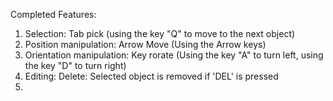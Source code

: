 Completed Features:
1. Selection: Tab pick (using the key "Q" to move to the next object)
2. Position manipulation: Arrow Move (Using the Arrow keys)
3. Orientation manipulation: Key rorate (Using the key "A" to turn left, using the key "D" to turn right)
4. Editing: Delete: Selected object is removed if 'DEL' is pressed
5. 